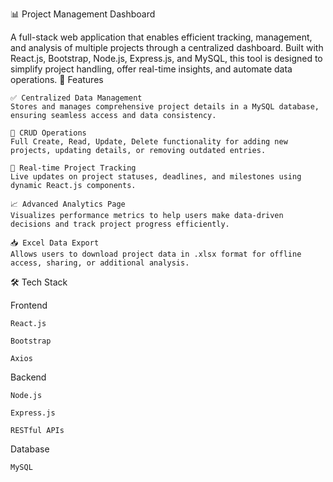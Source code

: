 📊 Project Management Dashboard

A full-stack web application that enables efficient tracking, management, and analysis of multiple projects through a centralized dashboard. Built with React.js, Bootstrap, Node.js, Express.js, and MySQL, this tool is designed to simplify project handling, offer real-time insights, and automate data operations.
🚀 Features

    ✅ Centralized Data Management
    Stores and manages comprehensive project details in a MySQL database, ensuring seamless access and data consistency.

    📝 CRUD Operations
    Full Create, Read, Update, Delete functionality for adding new projects, updating details, or removing outdated entries.

    🔄 Real-time Project Tracking
    Live updates on project statuses, deadlines, and milestones using dynamic React.js components.

    📈 Advanced Analytics Page
    Visualizes performance metrics to help users make data-driven decisions and track project progress efficiently.

    📥 Excel Data Export
    Allows users to download project data in .xlsx format for offline access, sharing, or additional analysis.

🛠️ Tech Stack

Frontend

    React.js

    Bootstrap

    Axios

Backend

    Node.js

    Express.js

    RESTful APIs

Database

    MySQL
